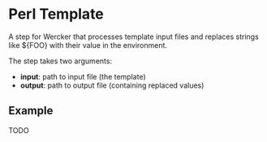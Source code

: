 # Perl Template

A step for Wercker that processes template input files and replaces strings like ${FOO} with their value in the environment.

The step takes two arguments:

* **input**: path to input file (the template)
* **output**: path to output file (containing replaced values)

## Example

TODO

